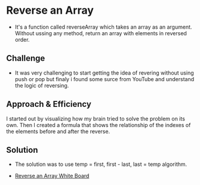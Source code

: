 # Reverse an Array
* It's a function called reverseArray which takes an array as an argument. Without ussing any method, return an array with elements in reversed order.

## Challenge
* It was very challenging to start getting the idea of revering without using push or pop but finaly i found some surce from YouTube and understand the logic of reversing.

## Approach & Efficiency
I started out by visualizing how my brain tried to solve the problem on its own. Then I created a formula that shows the relationship of the indexes of the elements before and after the reverse.

## Solution
* The solution was to use temp = first, first - last, last = temp algorithm.

- [Reverse an Array White Board ](https://thomas720.github.io/data-structures-and-algorithms/assets)
